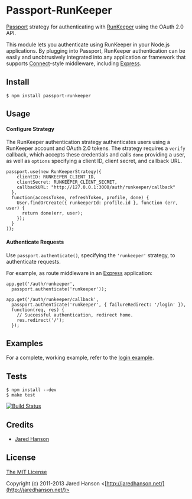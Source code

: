 # Passport-RunKeeper

[Passport](https://github.com/jaredhanson/passport) strategy for authenticating
with [RunKeeper](http://runkeeper.com/) using the OAuth 2.0 API.

This module lets you authenticate using RunKeeper in your Node.js applications.
By plugging into Passport, RunKeeper authentication can be easily and
unobtrusively integrated into any application or framework that supports
[Connect](http://www.senchalabs.org/connect/)-style middleware, including
[Express](http://expressjs.com/).

## Install

    $ npm install passport-runkeeper

## Usage

#### Configure Strategy

The RunKeeper authentication strategy authenticates users using a RunKeeper
account and OAuth 2.0 tokens.  The strategy requires a `verify` callback, which
accepts these credentials and calls `done` providing a user, as well as
`options` specifying a client ID, client secret, and callback URL.

    passport.use(new RunKeeperStrategy({
        clientID: RUNKEEPER_CLIENT_ID,
        clientSecret: RUNKEEPER_CLIENT_SECRET,
        callbackURL: "http://127.0.0.1:3000/auth/runkeeper/callback"
      },
      function(accessToken, refreshToken, profile, done) {
        User.findOrCreate({ runkeeperId: profile.id }, function (err, user) {
          return done(err, user);
        });
      }
    ));

#### Authenticate Requests

Use `passport.authenticate()`, specifying the `'runkeeper'` strategy, to
authenticate requests.

For example, as route middleware in an [Express](http://expressjs.com/)
application:

    app.get('/auth/runkeeper',
      passport.authenticate('runkeeper'));

    app.get('/auth/runkeeper/callback', 
      passport.authenticate('runkeeper', { failureRedirect: '/login' }),
      function(req, res) {
        // Successful authentication, redirect home.
        res.redirect('/');
      });

## Examples

For a complete, working example, refer to the [login example](https://github.com/jaredhanson/passport-runkeeper/tree/master/examples/login).

## Tests

    $ npm install --dev
    $ make test

[![Build Status](https://secure.travis-ci.org/jaredhanson/passport-runkeeper.png)](http://travis-ci.org/jaredhanson/passport-runkeeper)

## Credits

  - [Jared Hanson](http://github.com/jaredhanson)

## License

[The MIT License](http://opensource.org/licenses/MIT)

Copyright (c) 2011-2013 Jared Hanson <[http://jaredhanson.net/](http://jaredhanson.net/)>


